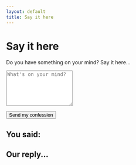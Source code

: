 ```yaml
---
layout: default
title: Say it here
---
```


<h1 class="text-3xl font-bold text-pink-600 mb-4">Say it here</h1>

<p class="mb-4 font-medium">Do you have something on your mind? Say it here...</p>

<textarea id="confession" rows="6" class="w-full border rounded p-2 mb-4" placeholder="What's on your mind?"></textarea>

<button onclick="sendConfession()" class="bg-blue-600 text-white px-4 py-2 rounded hover:bg-blue-700">Send my confession</button>

<div id="result" class="mt-6 hidden">
  <h2 class="font-bold mb-2">You said:</h2>
  <p id="user-confession" class="mb-4 whitespace-pre-wrap text-gray-700"></p>
  <h2 class="font-bold mb-2">Our reply...</h2>
  <p id="ai-response" class="whitespace-pre-wrap text-blue-700"></p>
</div>
